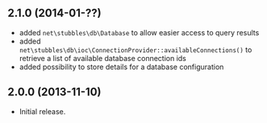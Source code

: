 2.1.0 (2014-01-??)
------------------

  * added `net\stubbles\db\Database` to allow easier access to query results
  * added `net\stubbles\db\ioc\ConnectionProvider::availableConnections()` to retrieve a list of available database connection ids
  * added possibility to store details for a database configuration


2.0.0 (2013-11-10)
------------------

  * Initial release.
